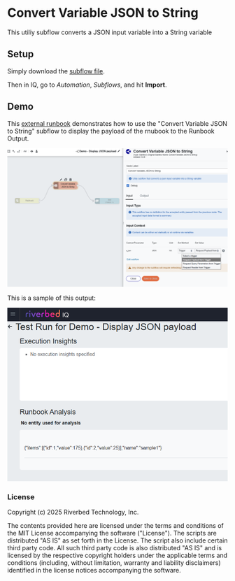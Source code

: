 # Convert Variable JSON to String

This utiliy subflow converts a JSON input variable into a String variable

## Setup

Simply download the [subflow file](./Convert%20Variable%20JSON%20to%20String.json).

Then in IQ, go to *Automation*, *Subflows*, and hit **Import**.

## Demo

This [external runbook](./Demo%20-%20Display%20JSON%20payload.json) demonstrates how to use the "Convert Variable JSON to String" subflow to display the payload of the rnubook to the Runbook Output.

![alt text](image.png)

This is a sample of this output:

![alt text](image_output_sample.png)


### License

Copyright (c) 2025 Riverbed Technology, Inc.

The contents provided here are licensed under the terms and conditions of the MIT License accompanying the software ("License"). The scripts are distributed "AS IS" as set forth in the License. The script also include certain third party code. All such third party code is also distributed "AS IS" and is licensed by the respective copyright holders under the applicable terms and conditions (including, without limitation, warranty and liability disclaimers) identified in the license notices accompanying the software.
